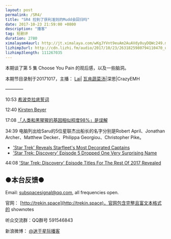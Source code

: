 ```yaml
---
layout: post
permalink: /SR4/
title: "SR4 捡到了获利准则的Mudd会回归吗"
date: 2017-10-23 21:59:00 +0800
description: "播客"
tag: 短剧评
duration: 2780
ximalayam4aurl: http://jt.ximalaya.com/wKgJYVnt9euAm2AuAVdy0uyDQWc249.m4a?channel=rss&album_id=3135361&track_id=55535414&uid=6418191&jt=http://audio.xmcdn.com/group34/M01/DE/AA/wKgJYVnt9euAm2AuAVdy0uyDQWc249.m4a
lizhimp3url: http://cdn.lizhi.fm/audio/2017/10/23/2631825980794110470_ud.mp3
lizhimp3length: 111267035
---   
```


本期谈了第 5 集 Choose You Pain 的观后感，以及一些脑洞。

本期节目录制于20171017，主播： [Lai](http://weibo.com/daishengniao)\| [瓦肯蔬菜汤](http://weibo.com/u/5013547255)\|深思\|CrazyEMH

————

10:53 [希波克拉底誓词](https://zh.wikipedia.org/zh-hans/%E5%B8%8C%E6%B3%A2%E5%85%8B%E6%8B%89%E5%BA%95%E8%AA%93%E8%A9%9E)

12:40 [Kirsten Beyer](http://memory-alpha.wikia.com/wiki/Kirsten_Beyer)

17:08 [「人类和黑猩猩的基因相似程度98%」是误解](https://www.zhihu.com/question/26602319)

34:39 电脑列出给Saru的5位星联杰出船长的名字分别是Robert April、Jonathan Archer、Matthew Decker、Philippa Georgiou、Christopher Pike。

- [&#39;Star Trek&#39; Reveals Starfleet&#39;s Most Decorated Captains](http://comicbook.com/startrek/2017/10/17/star-trek-best-captains)
- [&#39;Star Trek: Discovery&#39; Episode 5 Dropped One Very Surprising Name](https://www.inverse.com/article/37437-star-trek-discovery-captains-easter-egg-episode-5-april-pike)

44:08 [&#39;Star Trek: Discovery&#39; Episode Titles For The Rest Of 2017 Revealed](https://trekmovie.com/2017/10/12/star-trek-discovery-episode-titles-for-the-rest-of-2017-revealed/)

## ●本台反馈●

Email: [subspacesignal@qq.com](mailto:subspacesignal@qq.com), all frequencies open.

官网： [http://trekin.space](http://trekin.space)，官网包含完整且富文本格式的 shownotes

听众交流群：QQ群号 591546843

新浪微博： [@迷于星际播客](http://weibo.com/lostinst)
